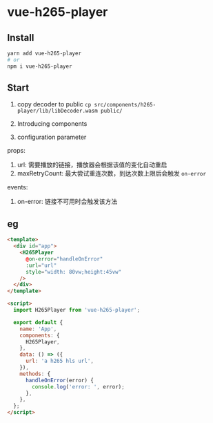 # vue-h265-player

## Install

```bash
yarn add vue-h265-player
# or
npm i vue-h265-player
```

## Start

1. copy decoder to public `cp src/components/h265-player/lib/libDecoder.wasm public/`

2. Introducing components

3. configuration parameter

props:

1. url: 需要播放的链接，播放器会根据该值的变化自动重启
2. maxRetryCount: 最大尝试重连次数，到达次数上限后会触发 `on-error`

events:

1. on-error: 链接不可用时会触发该方法

## eg

```html
<template>
  <div id="app">
    <H265Player
      @on-error="handleOnError"
      :url="url"
      style="width: 80vw;height:45vw"
    />
  </div>
</template>

<script>
  import H265Player from 'vue-h265-player';

  export default {
    name: 'App',
    components: {
      H265Player,
    },
    data: () => ({
      url: 'a h265 hls url',
    }),
    methods: {
      handleOnError(error) {
        console.log('error: ', error);
      },
    },
  };
</script>
```
